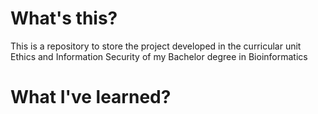 # What's this?
This is a repository to store the project developed in the curricular unit Ethics and Information Security of my 
Bachelor degree in Bioinformatics

# What I've learned?



